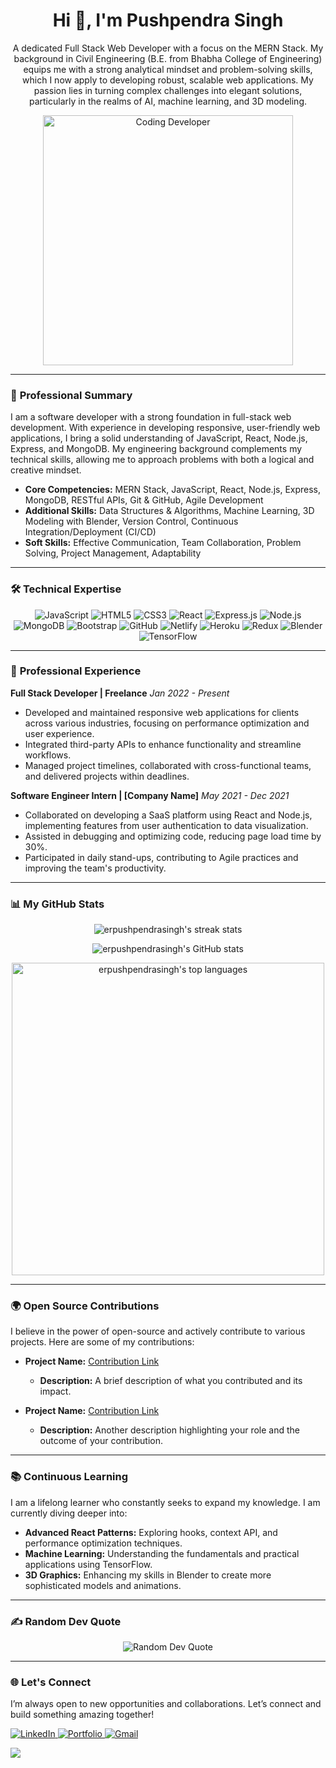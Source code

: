 <h1 align="center">Hi 👋, I'm Pushpendra Singh</h1>
<p align="center">
  A dedicated Full Stack Web Developer with a focus on the MERN Stack. My background in Civil Engineering (B.E. from Bhabha College of Engineering) equips me with a strong analytical mindset and problem-solving skills, which I now apply to developing robust, scalable web applications. My passion lies in turning complex challenges into elegant solutions, particularly in the realms of AI, machine learning, and 3D modeling.
</p>

<p align="center">
  <img src="https://cdn.dribbble.com/users/730703/screenshots/6581243/avento.gif" alt="Coding Developer" width="400">
</p>

---

### 🌟 **Professional Summary**

I am a software developer with a strong foundation in full-stack web development. With experience in developing responsive, user-friendly web applications, I bring a solid understanding of JavaScript, React, Node.js, Express, and MongoDB. My engineering background complements my technical skills, allowing me to approach problems with both a logical and creative mindset.

- **Core Competencies:** MERN Stack, JavaScript, React, Node.js, Express, MongoDB, RESTful APIs, Git & GitHub, Agile Development
- **Additional Skills:** Data Structures & Algorithms, Machine Learning, 3D Modeling with Blender, Version Control, Continuous Integration/Deployment (CI/CD)
- **Soft Skills:** Effective Communication, Team Collaboration, Problem Solving, Project Management, Adaptability

---

### 🛠️ **Technical Expertise**

<p align="center"> 
  <img src="https://img.shields.io/badge/JavaScript-F7DF1E?style=for-the-badge&logo=javascript&logoColor=black" alt="JavaScript">
  <img src="https://img.shields.io/badge/HTML5-E34F26?style=for-the-badge&logo=html5&logoColor=white" alt="HTML5">
  <img src="https://img.shields.io/badge/CSS3-1572B6?style=for-the-badge&logo=css3&logoColor=white" alt="CSS3">
  <img src="https://img.shields.io/badge/React-61DAFB?style=for-the-badge&logo=react&logoColor=black" alt="React">
  <img src="https://img.shields.io/badge/Express.js-404D59?style=for-the-badge" alt="Express.js">
  <img src="https://img.shields.io/badge/Node.js-43853D?style=for-the-badge&logo=node.js&logoColor=white" alt="Node.js">
  <img src="https://img.shields.io/badge/MongoDB-4EA94B?style=for-the-badge&logo=mongodb&logoColor=white" alt="MongoDB">
  <img src="https://img.shields.io/badge/Bootstrap-563D7C?style=for-the-badge&logo=bootstrap&logoColor=white" alt="Bootstrap">
  <img src="https://img.shields.io/badge/GitHub-100000?style=for-the-badge&logo=github&logoColor=white" alt="GitHub">
  <img src="https://img.shields.io/badge/Netlify-00C7B7?style=for-the-badge&logo=netlify&logoColor=white" alt="Netlify">
  <img src="https://img.shields.io/badge/Heroku-430098?style=for-the-badge&logo=heroku&logoColor=white" alt="Heroku">
  <img src="https://img.shields.io/badge/Redux-593D88?style=for-the-badge&logo=redux&logoColor=white" alt="Redux">
  <img src="https://img.shields.io/badge/Blender-F5792A?style=for-the-badge&logo=blender&logoColor=white" alt="Blender">
  <img src="https://img.shields.io/badge/TensorFlow-FF6F00?style=for-the-badge&logo=tensorflow&logoColor=white" alt="TensorFlow">
</p>

---

### 💼 **Professional Experience**

**Full Stack Developer | Freelance**
*Jan 2022 - Present*
- Developed and maintained responsive web applications for clients across various industries, focusing on performance optimization and user experience.
- Integrated third-party APIs to enhance functionality and streamline workflows.
- Managed project timelines, collaborated with cross-functional teams, and delivered projects within deadlines.

**Software Engineer Intern | [Company Name]**
*May 2021 - Dec 2021*
- Collaborated on developing a SaaS platform using React and Node.js, implementing features from user authentication to data visualization.
- Assisted in debugging and optimizing code, reducing page load time by 30%.
- Participated in daily stand-ups, contributing to Agile practices and improving the team's productivity.

---

### 📊 **My GitHub Stats**

<p align="center">
  <img src="https://github-readme-streak-stats.herokuapp.com/?user=erpushpendrasingh&theme=radical" alt="erpushpendrasingh's streak stats">
</p>
<p align="center">
  <img src="https://github-readme-stats.vercel.app/api?username=erpushpendrasingh&show_icons=true&theme=radical" alt="erpushpendrasingh's GitHub stats">
</p>
<p align="center">
  <img width="500px" src="https://github-readme-stats.vercel.app/api/top-langs?username=erpushpendrasingh&show_icons=true&locale=en&layout=compact&theme=radical" alt="erpushpendrasingh's top languages">
</p>

---

### 🌍 **Open Source Contributions**

I believe in the power of open-source and actively contribute to various projects. Here are some of my contributions:

- **Project Name:** [Contribution Link](#)
  - **Description:** A brief description of what you contributed and its impact.

- **Project Name:** [Contribution Link](#)
  - **Description:** Another description highlighting your role and the outcome of your contribution.

---

### 📚 **Continuous Learning**

I am a lifelong learner who constantly seeks to expand my knowledge. I am currently diving deeper into:

- **Advanced React Patterns:** Exploring hooks, context API, and performance optimization techniques.
- **Machine Learning:** Understanding the fundamentals and practical applications using TensorFlow.
- **3D Graphics:** Enhancing my skills in Blender to create more sophisticated models and animations.

---

### ✍️ **Random Dev Quote**

<p align="center">
  <img src="https://quotes-github-readme.vercel.app/api?type=horizontal&theme=radical" alt="Random Dev Quote">
</p>

---

### 🌐 **Let's Connect**

I’m always open to new opportunities and collaborations. Let’s connect and build something amazing together!

<p align="left">
  <a href="https://www.linkedin.com/in/erpushpendrasingh/">
    <img src="https://img.shields.io/badge/LinkedIn-0077B5?style=for-the-badge&logo=linkedin&logoColor=white" alt="LinkedIn">
  </a>
  <a href="https://erpushpendrasingh.github.io/">
    <img src="https://img.shields.io/badge/Portfolio-18A303?style=for-the-badge&logo=ionic&logoColor=white" alt="Portfolio">
  </a>
  <a href="mailto:erpushpendrasingh8900@gmail.com">
    <img src="https://img.shields.io/badge/Gmail-D14836?style=for-the-badge&logo=gmail&logoColor=white" alt="Gmail">
  </a>
</p>

[![](https://visitcount.itsvg.in/api?id=erpushpendrasingh&icon=0&color=0)](https://visitcount.itsvg.in)

